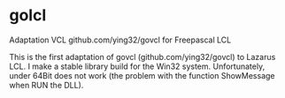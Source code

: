 # golcl
Adaptation VCL github.com/ying32/govcl for Freepascal LCL

This is the first adaptation of govcl (github.com/ying32/govcl) to Lazarus LCL. I make a stable library build for the Win32 system. Unfortunately, under 64Bit does not work (the problem with the function ShowMessage when RUN the DLL).

